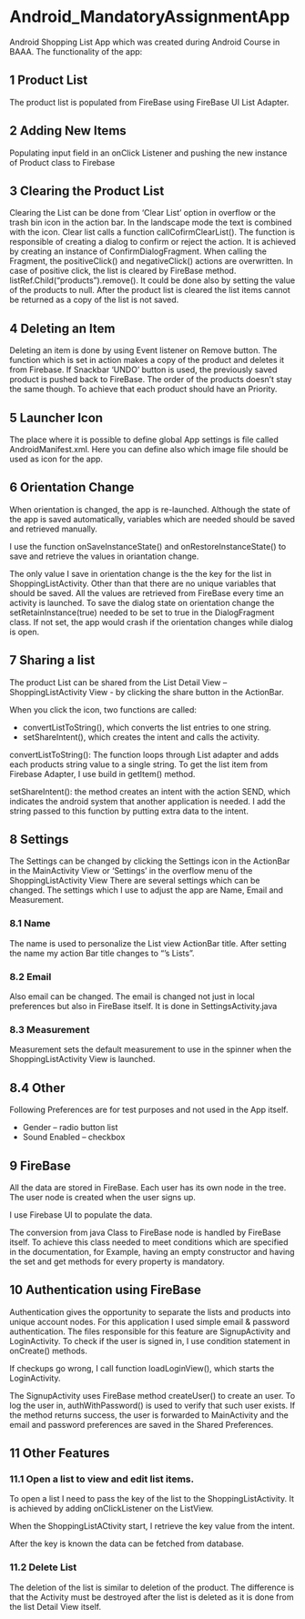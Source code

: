 # Android_MandatoryAssignmentApp

Android Shopping List App which was created during Android Course in BAAA. 
The functionality of the app: 

## 1	Product List
The product list is populated from FireBase using FireBase UI List Adapter. 

## 2	Adding New Items
Populating input field in an onClick Listener and pushing the new instance of Product class to Firebase

## 3	Clearing the Product List
Clearing the List can be done from ‘Clear List’ option in overflow or the trash bin icon in the action bar. In the landscape mode the text is combined with the icon.
Clear list calls a function callCofirmClearList().
The function is responsible of creating a dialog to confirm or reject the action. It is achieved by creating an instance of ConfirmDialogFragment. When calling the Fragment, the positiveClick() and negativeClick() actions are overwritten.
In case of positive click, the list is cleared by FireBase method. listRef.Child(“products”).remove(). It could be done also by setting the value of the products to null. 
After the product list is cleared the list items cannot be returned as a copy of the list is not saved.

## 4	Deleting an Item
Deleting an item is done by using Event listener on Remove button. The function which is set in action makes a copy of the product and deletes it from Firebase. 
If Snackbar ‘UNDO’ button is used, the previously saved product is pushed back to FireBase. 
The order of the products doesn’t stay the same though. To achieve that each product should have an Priority. 

## 5	Launcher Icon
The place where it is possible to define global App settings is file called AndroidManifest.xml. 
Here you can define also which image file should be used as icon for the app. 

## 6	Orientation Change
When orientation is changed, the app is re-launched. Although the state of the app is saved automatically, variables which are needed should be saved and retrieved manually. 
 
I use the function onSaveInstanceState() and onRestoreInstanceState() to save and retrieve the values in oriantation change.   
 
The only value I save in orientation change is the the key for the list in ShoppingListActivity. Other than that there are no unique variables that should be saved. All the values are retrieved from FireBase every time an activity is launched. 
To save the dialog state on orientation change the setRetainInstance(true) needed to be set to true in the DialogFragment class. If not set, the app would crash if the orientation changes while dialog is open. 

## 7	Sharing a list
The product List can be shared from the List Detail View – ShoppingListActivity View - 
by clicking the share button in the ActionBar. 
 
When you click the icon, two functions are called:
* convertListToString(), which converts the list entries to one string.
* setShareIntent(), which creates the intent and calls the activity. 
 
convertListToString(): The function loops through List adapter and adds each products string value to a single string. To get the list item from Firebase Adapter, I use build in getItem() method.
 
setShareIntent(): the method creates an intent with the action SEND, which indicates the android system that another application is needed. I add the string passed to this function by putting extra data to the intent. 
 
## 8	Settings
The Settings can be changed by clicking the Settings icon in the ActionBar in the MainActivity View or ‘Settings’ in the overflow menu of the ShoppingListActivity View
There are several settings which can be changed. The settings which I use to adjust the app are Name, Email and Measurement. 
### 8.1	Name
The name is used to personalize the List view ActionBar title. After setting the name my action 
Bar title changes to “<name>’s Lists”. 
### 8.2	Email
Also email can be changed. The email is changed not just in local preferences but also in FireBase itself. It is done in SettingsActivity.java 

### 8.3	Measurement
Measurement sets the default measurement to use in the spinner when the ShoppingListActivity View is launched. 

## 8.4	Other
Following Preferences are for test purposes and not used in the App itself.
* Gender – radio button list
* Sound Enabled – checkbox

## 9	FireBase
All the data are stored in FireBase. Each user has its own node in the tree. The user node is created when the user signs up. 
 
I use Firebase UI to populate the data. 
 
The conversion from java Class to FireBase node is handled by FireBase itself. To achieve this class needed to meet conditions which are specified in the documentation, for Example, having an empty constructor and having the set and get methods for every property is mandatory. 

## 10	Authentication using FireBase
Authentication gives the opportunity to separate the lists and products into unique account nodes. For this application I used simple email & password authentication. 
The files responsible for this feature are SignupActivity and LoginActivity. To check if the user is signed in, I use condition statement in onCreate() methods. 


If checkups go wrong, I call function loadLoginView(), which starts the LoginActivity. 
 
The SignupActivity uses FireBase method createUser() to create an user. 
To log the user in, authWithPassword() is used to verify that such user exists. If the method returns success, the user is forwarded to MainActivity and the email and password preferences are saved in the Shared Preferences. 

## 11	Other Features
### 11.1	Open a list to view and edit list items. 
To open a list I need to pass the key of the list to the ShoppingListActivity. It is achieved by adding onClickListener on the ListView. 
 
When the ShoppingListACtivity start, I retrieve the key value from the intent. 
 
After the key is known the data can be fetched from database. 
### 11.2	Delete List
The deletion of the list is similar to deletion of the product. The difference is that the Activity must be destroyed after the list is deleted as it is done from the list Detail View itself. 
